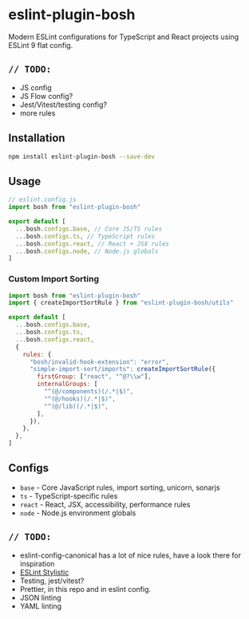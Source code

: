 # eslint-plugin-bosh

Modern ESLint configurations for TypeScript and React projects using ESLint 9 flat config.

## `// TODO:`
- JS config
- JS Flow config?
- Jest/Vitest/testing config?
- more rules

## Installation

```bash
npm install eslint-plugin-bosh --save-dev
```

## Usage

```js
// eslint.config.js
import bosh from "eslint-plugin-bosh"

export default [
  ...bosh.configs.base, // Core JS/TS rules
  ...bosh.configs.ts, // TypeScript rules
  ...bosh.configs.react, // React + JSX rules
  ...bosh.configs.node, // Node.js globals
]
```

### Custom Import Sorting

```js
import bosh from "eslint-plugin-bosh"
import { createImportSortRule } from "eslint-plugin-bosh/utils"

export default [
  ...bosh.configs.base,
  ...bosh.configs.ts,
  ...bosh.configs.react,
  {
    rules: {
      "bosh/invalid-hook-extension": "error",
      "simple-import-sort/imports": createImportSortRule({
        firstGroup: ["react", "^@?\\w"],
        internalGroups: [
          "^(@/components)(/.*|$)",
          "^(@/hooks)(/.*|$)",
          "^(@/lib)(/.*|$)",
        ],
      }),
    },
  },
]
```

## Configs

- `base` - Core JavaScript rules, import sorting, unicorn, sonarjs
- `ts` - TypeScript-specific rules
- `react` - React, JSX, accessibility, performance rules
- `node` - Node.js environment globals

## `// TODO:`

- eslint-config-canonical has a lot of nice rules, have a look there for inspiration
- [ESLint Stylistic](https://eslint.style/)
- Testing, jest/vitest?
- Prettier, in this repo and in eslint config.
- JSON linting
- YAML linting
